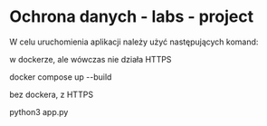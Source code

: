 # Ochrona danych - labs - project

W celu uruchomienia aplikacji należy użyć następujących komand:

w dockerze, ale wówczas nie działa HTTPS

docker compose up --build

bez dockera, z HTTPS

python3 app.py

